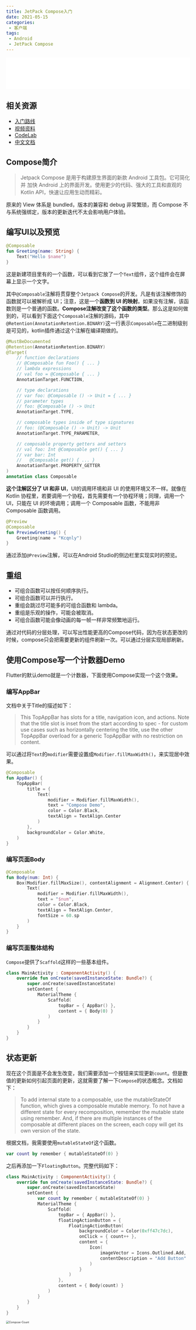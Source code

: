 ```yaml
---
title: JetPack Compose入门
date: 2021-05-15
categories:
 - 客户端
tags:
 - Android
 - JetPack Compose
---
```


<iframe frameborder="no" border="0" marginwidth="0" marginheight="0" width="100%" height=86 src="//music.163.com/outchain/player?type=2&id=1357774614&auto=0&height=66"></iframe>

## 相关资源

- [入门路线](https://developer.android.google.cn/courses/pathways/compose)
- [视频资料](https://list.youku.com/albumlist/show/id_59672719)
- [CodeLab](https://developer.android.google.cn/courses/pathways/compose)
- [中文文档](https://docs.compose.net.cn/)

## Compose简介

>Jetpack Compose 是用于构建原生界面的新款 Android 工具包。它可简化并 加快 Android 上的界面开发。使用更少的代码、强大的工具和直观的 Kotlin API，快速让应用生动而精彩。

原来的 View 体系是 bundled，版本的兼容和 debug 非常繁琐，而 Compose 不与系统强绑定，版本的更新迭代不太会影响用户体验。

## 编写UI以及预览

```kotlin
@Composable
fun Greeting(name: String) {
    Text("Hello $name")
}
```

这是新建项目里有的一个函数，可以看到它放了一个`Text`组件，这个组件会在屏幕上显示一个文字。

其中`@Composable`注解将贯穿整个`Jetpack Compose`的开发。凡是有该注解修饰的函数就可以被解析成 UI；注意，这是一个**函数到 UI 的映射**。如果没有注解，该函数则是一个普通的函数。**Compose注解改变了这个函数的类型**。那么这是如何做到的，可以看到下面这个`Composable`注解的源码，其中`@Retention(AnnotationRetention.BINARY)`这一行表示`Composable`在二进制级别是可见的，kotlin插件通过这个注解在编译期做的。

```kotlin
@MustBeDocumented
@Retention(AnnotationRetention.BINARY)
@Target(
    // function declarations
    // @Composable fun Foo() { ... }
    // lambda expressions
    // val foo = @Composable { ... }
    AnnotationTarget.FUNCTION,

    // type declarations
    // var foo: @Composable () -> Unit = { ... }
    // parameter types
    // foo: @Composable () -> Unit
    AnnotationTarget.TYPE,

    // composable types inside of type signatures
    // foo: (@Composable () -> Unit) -> Unit
    AnnotationTarget.TYPE_PARAMETER,

    // composable property getters and setters
    // val foo: Int @Composable get() { ... }
    // var bar: Int
    //   @Composable get() { ... }
    AnnotationTarget.PROPERTY_GETTER
)
annotation class Composable
```

**这个注解区分了 UI 和非 UI**，UI的调用环境和非 UI 的使用环境又不一样。就像在 Kotlin 协程里，若要调用一个协程，首先需要有一个协程环境；同理，调用一个UI，只能在 UI 的环境调用；调用一个 Composable 函数，不能用非 Composable 函数调用。

```kotlin
@Preview
@Composable
fun PreviewGreeting() {
    Greeting(name = "Kcqnly")
}
```

通过添加`@Preview`注解，可以在Android Studio的侧边栏里实现实时的预览。

## 重组

- 可组合函数可以按任何顺序执行。
-  可组合函数可以并行执行。
-  重组会跳过尽可能多的可组合函数和 lambda。
-  重组是乐观的操作，可能会被取消。 
- 可组合函数可能会像动画的每一帧一样非常频繁地运行。

通过对代码的分层处理，可以写出性能更高的Compose代码，因为在状态更改的时候，compose只会把需要更新的组件刷新一次。可以通过分层实现局部刷新。

## 使用Compose写一个计数器Demo

Flutter的默认demo就是一个计数器，下面使用Compose实现一个这个效果。

### 编写AppBar

文档中关于Title的描述如下：
>This TopAppBar has slots for a title, navigation icon, and actions. Note that the title slot is inset from the start according to spec - for custom use cases such as horizontally centering the title, use the other TopAppBar overload for a generic TopAppBar with no restriction on content.

可以通过将`Text`的`modifier`需要设置成`Modifier.fillMaxWidth()`，来实现居中效果。

```kotlin
@Composable
fun AppBar() {
    TopAppBar(
        title = {
            Text(
                modifier = Modifier.fillMaxWidth(),
                text = "Compose Demo",
                color = Color.Black,
                textAlign = TextAlign.Center
            )
        },
        backgroundColor = Color.White,
    )
}
```

### 编写页面Body

```kotlin
@Composable
fun Body(num: Int) {
    Box(Modifier.fillMaxSize(), contentAlignment = Alignment.Center) {
        Text(
            modifier = Modifier.fillMaxWidth(),
            text = "$num",
            color = Color.Black,
            textAlign = TextAlign.Center,
            fontSize = 60.sp
        )
    }
}
```

### 编写页面整体结构

`Compose`提供了`Scaffold`这样的一些基本组件。

```kotlin
class MainActivity : ComponentActivity() {
    override fun onCreate(savedInstanceState: Bundle?) {
        super.onCreate(savedInstanceState)
        setContent {
            MaterialTheme {
                Scaffold(
                    topBar = { AppBar() },
                    content = { Body(0) }
                )
            }
        }
    }
}
```

## 状态更新

现在这个页面是不会发生改变，我们需要添加一个按钮来实现更新`count`。但是数值的更新如何引起页面的更新，这就需要了解一下`Compose`的状态概念。文档如下：

>To add internal state to a composable, use the mutableStateOf function, which gives a composable mutable memory. To not have a different state for every recomposition, remember the mutable state using remember. And, if there are multiple instances of the composable at different places on the screen, each copy will get its own version of the state.

根据文档，我需要使用`mutableStateOf`这个函数。

```kotlin
var count by remember { mutableStateOf(0) }
```

之后再添加一下`FloatingButton`。完整代码如下：

```kotlin
class MainActivity : ComponentActivity() {
    override fun onCreate(savedInstanceState: Bundle?) {
        super.onCreate(savedInstanceState)
        setContent {
            var count by remember { mutableStateOf(0) }
            MaterialTheme {
                Scaffold(
                    topBar = { AppBar() },
                    floatingActionButton = {
                        FloatingActionButton(
                            backgroundColor = Color(0xff47c7dc),
                            onClick = { count++ },
                            content = {
                                Icon(
                                    imageVector = Icons.Outlined.Add,
                                    contentDescription = "Add Button"
                                )
                            }
                        )
                    },
                    content = { Body(count) }
                )
            }
        }
    }
}
```

<img src="./images/compose-count.jpg" alt="Compose-Count" style="zoom:50%;" />
